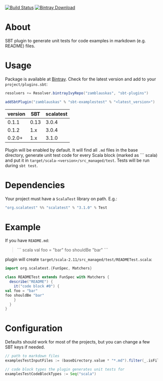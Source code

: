 [![Build Status](https://travis-ci.org/zamblauskas/sbt-examplestest.svg?branch=master)](https://travis-ci.org/zamblauskas/sbt-examplestest)
[![Bintray Download](https://api.bintray.com/packages/zamblauskas/sbt-plugins/sbt-examplestest/images/download.svg)](https://bintray.com/zamblauskas/sbt-plugins/sbt-examplestest/_latestVersion)

About
==============================
SBT plugin to generate unit tests for code examples in markdown (e.g. README) files.

Usage
==============================

Package is available at [Bintray](https://bintray.com/zamblauskas/sbt-plugins/sbt-examplestest).
Check for the latest version and add to your `project/plugins.sbt`:
```scala
resolvers += Resolver.bintrayIvyRepo("zamblauskas", "sbt-plugins")

addSbtPlugin("zamblauskas" % "sbt-examplestest" % "<latest_version>")
```

| version  | SBT  | scalatest |
|----------|------|-----------|
| 0.1.1    | 0.13 | 3.0.4     |
| 0.1.2    | 1.x  | 3.0.4     |
| 0.2.0+   | 1.x  | 3.1.0     |

Plugin will be enabled by default.
It will find all `.md` files in the base directory, generate unit test code for every Scala block (marked as \`\`\` scala) and put it in `target/scala-<version>/src_managed/test`.
Tests will be run during `sbt test`.

Dependencies
==============================

Your project must have a `ScalaTest` library on path. E.g.:
```scala
"org.scalatest" %% "scalatest" % "3.1.0" % Test
```

Example
==============================

If you have `README.md`:

> \`\`\` scala
> val foo = "bar"
> foo shouldBe "bar"
> \`\`\`

plugin will create `target/scala-2.11/src_managed/test/READMETest.scala`:
``` scala
import org.scalatest.{FunSpec, Matchers}

class READMETest extends FunSpec with Matchers {
  describe("README") {
    it("code block #0") {
val foo = "bar"
foo shouldBe "bar"
    }
  }
}
```

Configuration
==============================

Defaults should work for most of the projects, but you can change a few SBT keys if needed.
```scala
// path to markdown files
examplesTestInputFiles := (baseDirectory.value * "*.md").filter(_.isFile).get

// code block types the plugin generates unit tests for
examplesTestCodeBlockTypes := Seq("scala")
```
